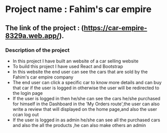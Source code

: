 # Project name : Fahim's car empire

## The link of the project : (https://car-empire-8329a.web.app/).

### Description of the project

- In this project I have built an website of a car selling website
- To build this project I have used React and Bootstrap
- In this website the end user can see the cars that are sold by the Fahim's car empire company
- The end user can click a specific car to know more details and can buy that car if the user is logged in otherwise the user will be redirected to the login page
- If the user is logged in then he/she can see the cars he/she purchased for himself in the Dashboard in the 'My Orders route',the user can also write a review that will displayed on the home page,and also the user ccan log out
- If the user is logged in as admin he/she can see all the purchased cars and also the all the products ,he can also make others an admin
